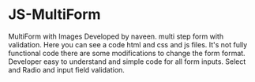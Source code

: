 # JS-MultiForm
MultiForm with Images
Developed by naveen. multi step form with validation.
Here you can see a code html and css and js files.
It's not fully functional code there are some modifications to change the form format.
Developer easy to understand and simple code for all form inputs.
Select and Radio and input field validation.
